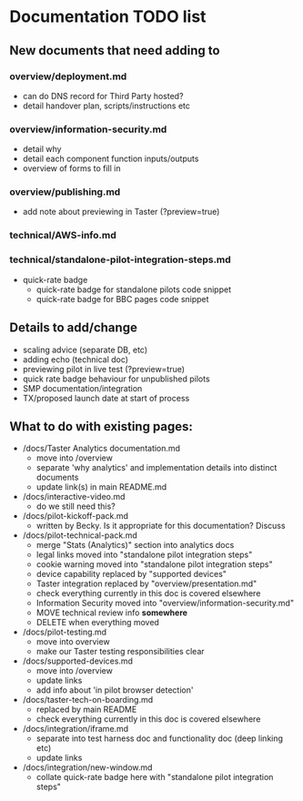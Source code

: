 # Documentation TODO list

## New documents that need adding to

### overview/deployment.md
- can do DNS record for Third Party hosted?
- detail handover plan, scripts/instructions etc

### overview/information-security.md
- detail why
- detail each component function inputs/outputs
- overview of forms to fill in

### overview/publishing.md
- add note about previewing in Taster (?preview=true)

### technical/AWS-info.md

### technical/standalone-pilot-integration-steps.md
- quick-rate badge
  - quick-rate badge for standalone pilots code snippet
  - quick-rate badge for BBC pages code snippet

## Details to add/change

- scaling advice (separate DB, etc)
- adding echo (technical doc)
- previewing pilot in live test (?preview=true)
- quick rate badge behaviour for unpublished pilots
- SMP documentation/integration
- TX/proposed launch date at start of process

## What to do with existing pages:
- /docs/Taster Analytics documentation.md
  - move into /overview
  - separate 'why analytics' and implementation details into distinct documents
  - update link(s) in main README.md
- /docs/interactive-video.md
  - do we still need this?
- /docs/pilot-kickoff-pack.md
  - written by Becky. Is it appropriate for this documentation? Discuss
- /docs/pilot-technical-pack.md
  - merge "Stats (Analytics)" section into analytics docs
  - legal links moved into "standalone pilot integration steps"
  - cookie warning moved into "standalone pilot integration steps"
  - device capability replaced by "supported devices"
  - Taster integration replaced by "overview/presentation.md"
  - check everything currently in this doc is covered elsewhere
  - Information Security moved into "overview/information-security.md"
  - MOVE technical review info **somewhere**
  - DELETE when everything moved
- /docs/pilot-testing.md
  - move into overview
  - make our Taster testing responsibilities clear 
- /docs/supported-devices.md
  - move into /overview
  - update links
  - add info about 'in pilot browser detection'
- /docs/taster-tech-on-boarding.md
  - replaced by main README
  - check everything currently in this doc is covered elsewhere
- /docs/integration/iframe.md
  - separate into test harness doc and functionality doc (deep linking etc)
  - update links
- /docs/integration/new-window.md
  - collate quick-rate badge here with "standalone pilot integration steps"
